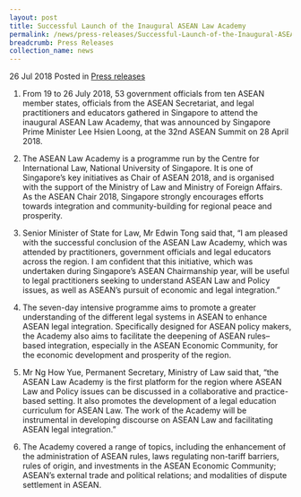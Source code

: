 ```yaml
---
layout: post
title: Successful Launch of the Inaugural ASEAN Law Academy
permalink: /news/press-releases/Successful-Launch-of-the-Inaugural-ASEAN-Law-Academy
breadcrumb: Press Releases
collection_name: news
---
```


26 Jul 2018 Posted in [Press releases](/news/press-releases)


1. From 19 to 26 July 2018, 53 government officials from ten ASEAN member states, officials from the ASEAN Secretariat, and legal practitioners and educators gathered in Singapore to attend the inaugural ASEAN Law Academy, that was announced by Singapore Prime Minister Lee Hsien Loong, at the 32nd ASEAN Summit on 28 April 2018.

2. The ASEAN Law Academy is a programme run by the Centre for International Law, National University of Singapore. It is one of Singapore’s key initiatives as Chair of ASEAN 2018, and is organised with the support of the Ministry of Law and Ministry of Foreign Affairs. As the ASEAN Chair 2018, Singapore strongly encourages efforts towards integration and community-building for regional peace and prosperity.

3. Senior Minister of State for Law, Mr Edwin Tong said that, “I am pleased with the successful conclusion of the ASEAN Law Academy, which was attended by practitioners, government officials and legal educators across the region. I am confident that this initiative, which was undertaken during Singapore’s ASEAN Chairmanship year, will be useful to legal practitioners seeking to understand ASEAN Law and Policy issues, as well as ASEAN’s pursuit of economic and legal integration.”

4. The seven-day intensive programme aims to promote a greater understanding of the different legal systems in ASEAN to enhance ASEAN legal integration. Specifically designed for ASEAN policy makers, the Academy also aims to facilitate the deepening of ASEAN rules–based integration, especially in the ASEAN Economic Community, for the economic development and prosperity of the region.

5. Mr Ng How Yue, Permanent Secretary, Ministry of Law said that, “the ASEAN Law Academy is the first platform for the region where ASEAN Law and Policy issues can be discussed in a collaborative and practice-based setting. It also promotes the development of a legal education curriculum for ASEAN Law. The work of the Academy will be instrumental in developing discourse on ASEAN Law and facilitating ASEAN legal integration.”

6. The Academy covered a range of topics, including the enhancement of the administration of ASEAN rules, laws regulating non-tariff barriers, rules of origin, and investments in the ASEAN Economic Community; ASEAN’s external trade and political relations; and modalities of dispute settlement in ASEAN.
